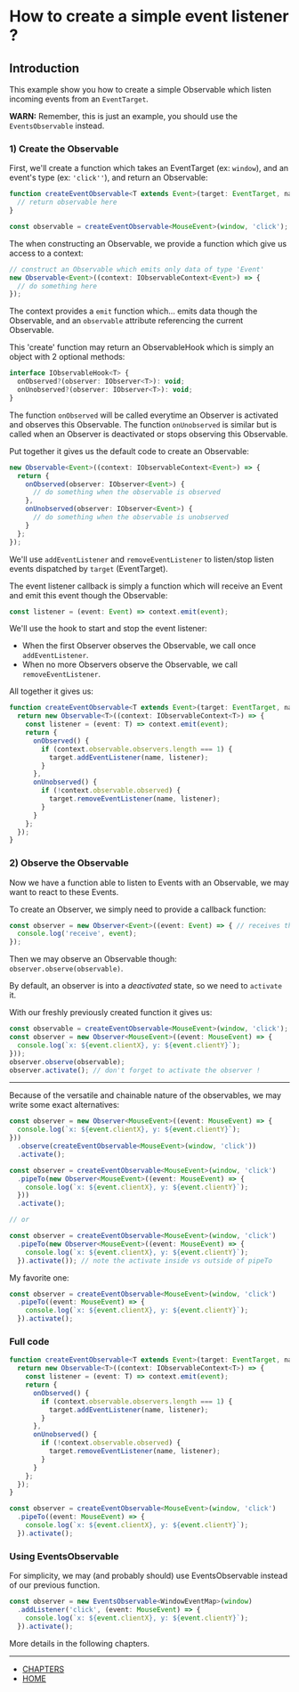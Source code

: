 
# How to create a simple event listener ?

## Introduction
This example show you how to create a simple Observable which listen incoming events from an `EventTarget`.

**WARN:** Remember, this is just an example, you should use the `EventsObservable` instead.

### 1) Create the Observable

First, we'll create a function which takes an EventTarget (ex: `window`), and an event's type (ex: `'click''`),
and return an Observable:

```ts
function createEventObservable<T extends Event>(target: EventTarget, name: string): Observable<T> {
  // return observable here
}

const observable = createEventObservable<MouseEvent>(window, 'click');
```

The when constructing an Observable, we provide a function which give us access to a context:
```ts
// construct an Observable which emits only data of type 'Event'
new Observable<Event>((context: IObservableContext<Event>) => {
  // do something here
});
```

The context provides a `emit` function which... emits data though the Observable, and an `observable` attribute referencing the current Observable.

This 'create' function may return an ObservableHook which is simply an object with 2 optional methods:
```ts
interface IObservableHook<T> {
  onObserved?(observer: IObserver<T>): void;
  onUnobserved?(observer: IObserver<T>): void;
}
```

The function `onObserved` will be called everytime an Observer is activated and observes this Observable.
The function `onUnobserved` is similar but is called when an Observer is deactivated or stops observing this Observable.

Put together it gives us the default code to create an Observable:
```ts
new Observable<Event>((context: IObservableContext<Event>) => {
  return {
    onObserved(observer: IObserver<Event>) {
      // do something when the observable is observed
    },
    onUnobserved(observer: IObserver<Event>) {
      // do something when the observable is unobserved
    }
  };
});
```

We'll use `addEventListener` and `removeEventListener` to listen/stop listen events dispatched by `target` (EventTarget).

The event listener callback is simply a function which will receive an Event and emit this event though the Observable:
```ts
const listener = (event: Event) => context.emit(event);
```

We'll use the hook to start and stop the event listener:
 - When the first Observer observes the Observable, we call once `addEventListener`.
 - When no more Observers observe the Observable, we call `removeEventListener`.


All together it gives us:
```ts
function createEventObservable<T extends Event>(target: EventTarget, name: string): Observable<T> {
  return new Observable<T>((context: IObservableContext<T>) => {
    const listener = (event: T) => context.emit(event);
    return {
      onObserved() {
        if (context.observable.observers.length === 1) {
          target.addEventListener(name, listener);
        }
      },
      onUnobserved() {
        if (!context.observable.observed) {
          target.removeEventListener(name, listener);
        }
      }
    };
  });
}
```

### 2) Observe the Observable
Now we have a function able to listen to Events with an Observable, we may want to react to these Events.

To create an Observer, we simply need to provide a callback function:
```ts
const observer = new Observer<Event>((event: Event) => { // receives the emitted events 
  console.log('receive', event);
});
```
Then we may observe an Observable though: `observer.observe(observable)`.

By default, an observer is into a *deactivated* state, so we need to `activate` it.

With our freshly previously created function it gives us:
```ts
const observable = createEventObservable<MouseEvent>(window, 'click');
const observer = new Observer<MouseEvent>((event: MouseEvent) => {
  console.log(`x: ${event.clientX}, y: ${event.clientY}`);
}));
observer.observe(observable);
observer.activate(); // don't forget to activate the observer !
```

---
Because of the versatile and chainable nature of the observables, we may write some exact alternatives: 

```ts
const observer = new Observer<MouseEvent>((event: MouseEvent) => {
  console.log(`x: ${event.clientX}, y: ${event.clientY}`);
}))
  .observe(createEventObservable<MouseEvent>(window, 'click'))
  .activate();
```

```ts
const observer = createEventObservable<MouseEvent>(window, 'click')
  .pipeTo(new Observer<MouseEvent>((event: MouseEvent) => {
    console.log(`x: ${event.clientX}, y: ${event.clientY}`);
  }))
  .activate();

// or

const observer = createEventObservable<MouseEvent>(window, 'click')
  .pipeTo(new Observer<MouseEvent>((event: MouseEvent) => {
    console.log(`x: ${event.clientX}, y: ${event.clientY}`);
  }).activate()); // note the activate inside vs outside of pipeTo
```


My favorite one:
```ts
const observer = createEventObservable<MouseEvent>(window, 'click')
  .pipeTo((event: MouseEvent) => {
    console.log(`x: ${event.clientX}, y: ${event.clientY}`);
  }).activate();
```

 
### Full code

```ts
function createEventObservable<T extends Event>(target: EventTarget, name: string): Observable<T> {
  return new Observable<T>((context: IObservableContext<T>) => {
    const listener = (event: T) => context.emit(event);
    return {
      onObserved() {
        if (context.observable.observers.length === 1) {
          target.addEventListener(name, listener);
        }
      },
      onUnobserved() {
        if (!context.observable.observed) {
          target.removeEventListener(name, listener);
        }
      }
    };
  });
}

const observer = createEventObservable<MouseEvent>(window, 'click')
  .pipeTo((event: MouseEvent) => {
    console.log(`x: ${event.clientX}, y: ${event.clientY}`);
  }).activate();
```

### Using EventsObservable

For simplicity, we may (and probably should) use EventsObservable instead of our previous function.

```ts
const observer = new EventsObservable<WindowEventMap>(window)
  .addListener('click', (event: MouseEvent) => {
    console.log(`x: ${event.clientX}, y: ${event.clientY}`);
  }).activate();
```

More details in the following chapters.

---
- [CHAPTERS](README.md)
- [HOME](../README.md)














